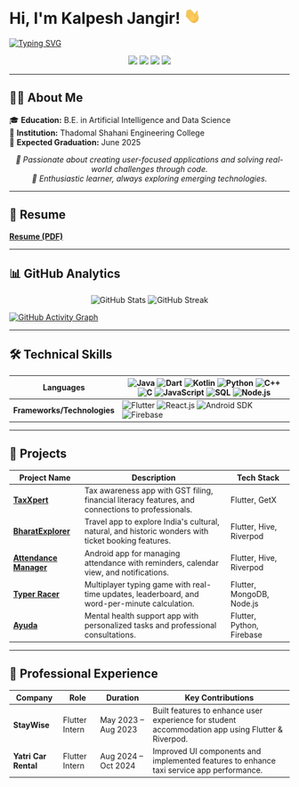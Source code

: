 # Hi, I'm Kalpesh Jangir! <img src="https://raw.githubusercontent.com/ABSphreak/ABSphreak/master/gifs/Hi.gif" width="30px">

[![Typing SVG](https://readme-typing-svg.herokuapp.com?font=Fira+Code&pause=1000&width=435&lines=🚀+Flutter+Developer;📱+App+Innovator;💻+Problem+Solver)](https://git.io/typing-svg)

<p align="center">
  <a href="mailto:kalpeshjangirrukk@gmail.com"><img src="https://img.shields.io/badge/Gmail-D14836?style=for-the-badge&logo=gmail&logoColor=white" /></a>
  <a href="https://www.linkedin.com/in/kalpesh-jangir-62464a24a/"><img src="https://img.shields.io/badge/LinkedIn-0077B5?style=for-the-badge&logo=linkedin&logoColor=white" /></a>
  <a href="https://leetcode.com/21lunagok/"><img src="https://img.shields.io/badge/LeetCode-FFA116?style=for-the-badge&logo=LeetCode&logoColor=black" /></a>
  <a href="https://codeforces.com/profile/KalpeshJ"><img src="https://img.shields.io/badge/Codeforces-445f9d?style=for-the-badge&logo=Codeforces&logoColor=white" /></a>
</p>

---

## 👨‍💻 About Me

🎓 **Education:** B.E. in Artificial Intelligence and Data Science  
🏫 **Institution:** Thadomal Shahani Engineering College   
🎯 **Expected Graduation:** June 2025

<p align="center">
  <em>🌟 Passionate about creating user-focused applications and solving real-world challenges through code.</em><br>
  <em>🧠 Enthusiastic learner, always exploring emerging technologies.</em>
</p>

---

## 📄 Resume

[**Resume (PDF)**](https://drive.google.com/file/d/1Ziucw4mZOcxGPHxDj2BcsFbUmgqgQH82/view?usp=sharing)

---

## 📊 GitHub Analytics

<p align="center">
  <img height="180em" src="https://github-readme-stats.vercel.app/api?username=KalpeshJangir23&show_icons=true&theme=radical" alt="GitHub Stats" />
  <img height="180em" src="https://github-readme-streak-stats.herokuapp.com/?user=KalpeshJangir23&theme=radical" alt="GitHub Streak" />
</p>

[![GitHub Activity Graph](https://github-readme-activity-graph.vercel.app/graph?username=KalpeshJangir23&bg_color=0d1117&color=00fffc&line=00fffc&point=ffffff&area=true&hide_border=true)](https://github.com/ashutosh00710/github-readme-activity-graph)

---

## 🛠️ Technical Skills

| **Languages** | ![Java](https://img.shields.io/badge/Java-007396?style=for-the-badge&logo=java&logoColor=white) ![Dart](https://img.shields.io/badge/Dart-0175C2?style=for-the-badge&logo=dart&logoColor=white) ![Kotlin](https://img.shields.io/badge/Kotlin-7F52FF?style=for-the-badge&logo=kotlin&logoColor=white) ![Python](https://img.shields.io/badge/Python-3776AB?style=for-the-badge&logo=python&logoColor=white) ![C++](https://img.shields.io/badge/C++-00599C?style=for-the-badge&logo=cplusplus&logoColor=white) ![C](https://img.shields.io/badge/C-A8B9CC?style=for-the-badge&logo=c&logoColor=white) ![JavaScript](https://img.shields.io/badge/JavaScript-F7DF1E?style=for-the-badge&logo=javascript&logoColor=black) ![SQL](https://img.shields.io/badge/SQL-003B57?style=for-the-badge&logo=microsoft-sql-server&logoColor=white) ![Node.js](https://img.shields.io/badge/Node.js-339933?style=for-the-badge&logo=node.js&logoColor=white) |
|---------------|----------------------------------------------------------------------------------------------------------------------------------------------------------------------------------|
| **Frameworks/Technologies** | ![Flutter](https://img.shields.io/badge/Flutter-02569B?style=for-the-badge&logo=flutter&logoColor=white) ![React.js](https://img.shields.io/badge/React-61DAFB?style=for-the-badge&logo=react&logoColor=black) ![Android SDK](https://img.shields.io/badge/Android%20SDK-3DDC84?style=for-the-badge&logo=android&logoColor=white) ![Firebase](https://img.shields.io/badge/Firebase-FFCA28?style=for-the-badge&logo=firebase&logoColor=black) |

---

## 📌 Projects

| Project Name                                                                                     | Description                                                                                           | Tech Stack               |
|--------------------------------------------------------------------------------------------------|-------------------------------------------------------------------------------------------------------|--------------------------|
| [**TaxXpert**](https://github.com/KalpeshJangir23/TaXpert)                                       | Tax awareness app with GST filing, financial literacy features, and connections to professionals.     | Flutter, GetX           |
| [**BharatExplorer**](https://github.com/KalpeshJangir23/BharatExplorer)                          | Travel app to explore India's cultural, natural, and historic wonders with ticket booking features.   | Flutter, Hive, Riverpod |
| [**Attendance Manager**](https://github.com/KalpeshJangir23/Attend_Manager)                     | Android app for managing attendance with reminders, calendar view, and notifications.                | Flutter, Hive, Riverpod |
| [**Typer Racer**](https://github.com/KalpeshJangir23/Typer-racer)                                | Multiplayer typing game with real-time updates, leaderboard, and word-per-minute calculation.         | Flutter, MongoDB, Node.js |
| [**Ayuda**](https://github.com/KalpeshJangir23/Rubix-23-28-the_iterators)                       | Mental health support app with personalized tasks and professional consultations.                    | Flutter, Python, Firebase |

---

## 💼 Professional Experience

| **Company**                     | **Role**              | **Duration**               | **Key Contributions**                                                                                                           |
|----------------------------------|-----------------------|----------------------------|-------------------------------------------------------------------------------------------------------------------------------|
| **StayWise**                    | Flutter Intern       | May 2023 – Aug 2023        | Built features to enhance user experience for student accommodation app using Flutter & Riverpod.                              |
| **Yatri Car Rental**            | Flutter Intern       | Aug 2024 – Oct 2024        | Improved UI components and implemented features to enhance taxi service app performance.                                       |
